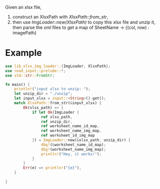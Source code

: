 Given an xlsx file, 

1. construct an XlsxPath with _XlsxPath::from_str_,
2.  then use _ImgLoader::new(XlsxPath)_ to copy this xlsx file and unzip it, then parse the xml files to get a map of SheetName -> {(col, row) : imagePath}


# Example
```rust
use lib_xlsx_img_loader::{ImgLoader, XlsxPath};
use read_input::prelude::*;
use std::str::FromStr;

fn main() {
    println!("input xlsx to unzip: ");
    let unzip_dir = "./unzip";
    let input_xlsx = input::<String>().get();
    match XlsxPath::from_str(&input_xlsx) {
        Ok(xlsx_path) => {
            if let Ok(ImgLoader {
                ref xlsx_path,
                ref unzip_dir,
                ref worksheet_name_id_map,
                ref worksheet_name_img_map,
                ref worksheet_id_img_map
            }) = ImgLoader::new(&xlsx_path, unzip_dir) {
                dbg!(&worksheet_name_id_map);
                dbg!(worksheet_name_img_map);
                println!("Hey, it works!");
            }
        }
        Err(e) => println!("{e}"),
    }
    
}
```